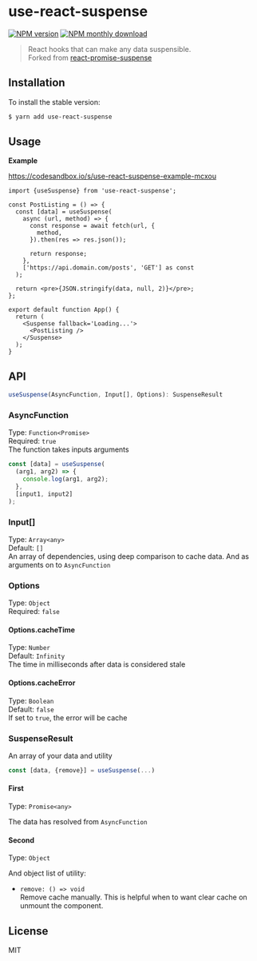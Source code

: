 # use-react-suspense

[![NPM version](https://img.shields.io/npm/v/use-react-suspense.svg)](https://www.npmjs.com/package/use-react-suspense)
[![NPM monthly download](https://img.shields.io/npm/dm/use-react-suspense.svg)](https://www.npmjs.com/package/use-react-suspense)

> React hooks that can make any data suspensible.  
> Forked from [react-promise-suspense](https://github.com/vigzmv/react-promise-suspense)

## Installation

To install the stable version:

```sh
$ yarn add use-react-suspense
```

## Usage

**Example**

https://codesandbox.io/s/use-react-suspense-example-mcxou

```tsx
import {useSuspense} from 'use-react-suspense';

const PostListing = () => {
  const [data] = useSuspense(
    async (url, method) => {
      const response = await fetch(url, {
        method,
      }).then(res => res.json());

      return response;
    },
    ['https://api.domain.com/posts', 'GET'] as const
  );

  return <pre>{JSON.stringify(data, null, 2)}</pre>;
};

export default function App() {
  return (
    <Suspense fallback='Loading...'>
      <PostListing />
    </Suspense>
  );
}
```

## API

```ts
useSuspense(AsyncFunction, Input[], Options): SuspenseResult
```

### AsyncFunction

Type: `Function<Promise>`  
Required: `true`  
The function takes inputs arguments

```ts
const [data] = useSuspense(
  (arg1, arg2) => {
    console.log(arg1, arg2);
  },
  [input1, input2]
);
```

### Input[]

Type: `Array<any>`  
Default: `[]`  
An array of dependencies, using deep comparison to cache data. And as arguments on to `AsyncFunction`

### Options

Type: `Object`  
Required: `false`

#### Options.cacheTime

Type: `Number`  
Default: `Infinity`  
The time in milliseconds after data is considered stale

#### Options.cacheError

Type: `Boolean`  
Default: `false`  
If set to `true`, the error will be cache

### SuspenseResult

An array of your data and utility

```ts
const [data, {remove}] = useSuspense(...)
```

#### First

Type: `Promise<any>`

The data has resolved from `AsyncFunction`

#### Second

Type: `Object`

And object list of utility:

- `remove: () => void`  
  Remove cache manually. This is helpful when to want clear cache on unmount the component.

## License

MIT
